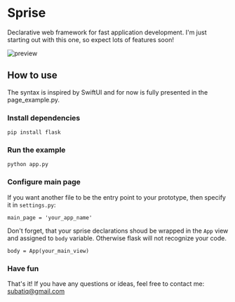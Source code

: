 # Sprise
Declarative web framework for fast application development. I'm just starting out with this one, so expect lots of features soon!

![preview](https://i.imgur.com/2MMOGQh.png)

## How to use

The syntax is inspired by SwiftUI and for now is fully presented in the page_example.py.

### Install dependencies

```pip install flask```

### Run the example

```python app.py```

### Configure main page

If you want another file to be the entry point to your prototype, then specify it in ```settings.py```:

```main_page = 'your_app_name'```

Don't forget, that your sprise declarations shoud be wrapped in the ```App``` view and assigned to ```body``` variable. Otherwise flask will not recognize your code.

```body = App(your_main_view)```

### Have fun

That's it! If you have any questions or ideas, feel free to contact me: subatiq@gmail.com


